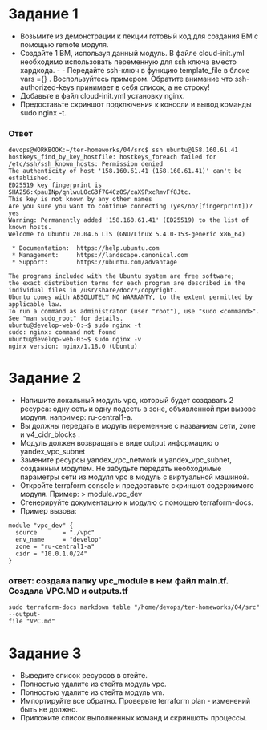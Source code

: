 # Задание 1
- Возьмите из демонстрации к лекции готовый код для создания ВМ с помощью remote модуля.
- Создайте 1 ВМ, используя данный модуль. В файле cloud-init.yml необходимо использовать переменную для ssh ключа вместо хардкода. - - Передайте ssh-ключ в функцию template_file в блоке vars ={} . Воспользуйтесь примером. Обратите внимание что ssh-authorized-keys принимает в себя список, а не строку!
- Добавьте в файл cloud-init.yml установку nginx.
- Предоставьте скриншот подключения к консоли и вывод команды sudo nginx -t.

###  Ответ
```
devops@WORKBOOK:~/ter-homeworks/04/src$ ssh ubuntu@158.160.61.41
hostkeys_find_by_key_hostfile: hostkeys_foreach failed for /etc/ssh/ssh_known_hosts: Permission denied
The authenticity of host '158.160.61.41 (158.160.61.41)' can't be established.
ED25519 key fingerprint is SHA256:KpauINp/qnlwuLOcG3f7G4CzOS/caX9PxcRmvFf8Jtc.
This key is not known by any other names
Are you sure you want to continue connecting (yes/no/[fingerprint])? yes
Warning: Permanently added '158.160.61.41' (ED25519) to the list of known hosts.
Welcome to Ubuntu 20.04.6 LTS (GNU/Linux 5.4.0-153-generic x86_64)

 * Documentation:  https://help.ubuntu.com
 * Management:     https://landscape.canonical.com
 * Support:        https://ubuntu.com/advantage

The programs included with the Ubuntu system are free software;
the exact distribution terms for each program are described in the
individual files in /usr/share/doc/*/copyright.
Ubuntu comes with ABSOLUTELY NO WARRANTY, to the extent permitted by
applicable law.
To run a command as administrator (user "root"), use "sudo <command>".
See "man sudo_root" for details.
ubuntu@develop-web-0:~$ sudo nginx -t
sudo: nginx: command not found
ubuntu@develop-web-0:~$ sudo nginx -v
nginx version: nginx/1.18.0 (Ubuntu)
```
# Задание 2
- Напишите локальный модуль vpc, который будет создавать 2 ресурса: одну сеть и одну подсеть в зоне, объявленной при вызове модуля. например: ru-central1-a.
- Вы должны передать в модуль переменные с названием сети, zone и v4_cidr_blocks .
- Модуль должен возвращать в виде output информацию о yandex_vpc_subnet
- Замените ресурсы yandex_vpc_network и yandex_vpc_subnet, созданным модулем. Не забудьте передать необходимые параметры сети из модуля vpc в модуль с виртуальной машиной.
- Откройте terraform console и предоставьте скриншот содержимого модуля. Пример: > module.vpc_dev
- Сгенерируйте документацию к модулю с помощью terraform-docs.
- Пример вызова:
```
module "vpc_dev" {
  source       = "./vpc"
  env_name     = "develop"
  zone = "ru-central1-a"
  cidr = "10.0.1.0/24"
}
```
### ответ: создала папку vpc_module в нем файл main.tf. Создала VPC.MD и outputs.tf
```
sudo terraform-docs markdown table "/home/devops/ter-homeworks/04/src" --output-
file "VPC.md"

```


# Задание 3
- Выведите список ресурсов в стейте.
- Полностью удалите из стейта модуль vpc.
- Полностью удалите из стейта модуль vm.
- Импортируйте все обратно. Проверьте terraform plan - изменений быть не должно.
- Приложите список выполненных команд и скриншоты процессы.
### 




